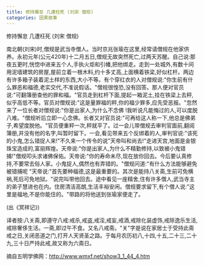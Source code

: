 ```yaml
---
title: 修持懈怠 几遭枉死 (刘宋 僧规)
categories: 因果故事
---
```


	   
修持懈怠 几遭枉死 (刘宋 僧规)

南北朝(刘宋)时,僧规是武当寺僧人。当时京兆张瑜在这里,经常请僧规在他家供养。永初元年(公元420年)十二月五日,僧规无故突然死亡,过两天苏醒。自己说:那夜五更时,恍惚中进来五个人,手执火炬和引幡,把他绑走。走到一处城外,有数十间用泥墙建筑的房屋,屋前立着一根木料,约十多丈高,上面横着铁梁,好似杠杆。两边有许多箱子装着泥土样的东西,大小不等。有个穿红衣的人对僧规说:"你生前有什么罪恶和福德,老实交代,不准说假话。"僧规很惶恐,没有回答。那人便对官员说:"可翻簿册查他的罪和福。"官员走到杠杆下面,提起一箱泥土,挂在铁梁上去秤,似乎高低不等。官员对僧规说:"这是量罪福的秤,你的福少罪多,应先受恶报。"忽然来了一位长者对僧规说:"你是出家人,为什么不念佛 !我听说凡能悔过的人,可以度脱八难。"僧规听后立即一心念佛。长者又对官员说:"可再给这人称一下,他总是佛弟子,希望度脱他。"官员便重秤一次,秤就平了。过一会儿带僧规去审判官面前,翻阅簿册,并没有他的名字,叫暂时留下。一会,看见带来五个反绑着的人,审判官说:"该死的小鬼,怎么错捉人来!"不久来一个传令的说"天帝叫和尚去!"走进天宫,地面是金银珠宝造成的,富丽辉煌。天帝说:"你是出家人,为什么不精勤修持,以致被小鬼错捕!"僧规叩头求诸佛保佑。天帝说:"你的寿命未尽,现在放你回去。今后要认真修持,不要常去俗人家。小鬼捉人,偶然也有弄错的。"僧规问道:"有什么方法能够避免被错捕呢 "天帝说:"首先要种福德,这是最重要的。其次是能持八关斋,生前可免横祸,死后可免地狱。"说完叫带他回去。途中看见一座精舍,住有许多僧人,武当寺主的弟子慧进也在内。住房清洁高朗,生活丰裕安闲。僧规要求留下,有个僧人说:"这里是福地,不是你能住的。"带路的将他送到张瑜家便走了。

(出《冥祥记》)

译者按:八关斋,即遵守八戒:戒杀,戒盗,戒淫,戒妄,戒酒,戒除化装虚饰,戒除逸乐生活,戒除奢侈生活。一斋,即过午不食。又名八戒斋。"关"字是说在家居士于受持此斋戒之日,关闭恶道之门,打开人天贤圣之路。于每月农历初八,十四,十五,二十三,二十九,三十日严持此戒,故又称为六斋日。

摘自五明学佛网：http://www.wmxf.net/show3_1_44_4.htm